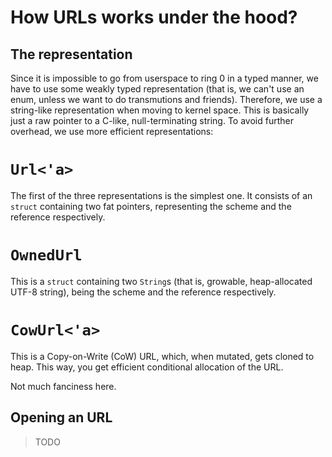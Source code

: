 How URLs works under the hood?
==============================

The representation
------------------

Since it is impossible to go from userspace to ring 0 in a typed manner, we have to use some weakly typed representation (that is, we can't use an enum, unless we want to do transmutions and friends). Therefore, we use a string-like representation when moving to kernel space. This is basically just a raw pointer to a C-like, null-terminating string. To avoid further overhead, we use more efficient representations:

# `Url<'a>`

The first of the three representations is the simplest one. It consists of an `struct` containing two fat pointers, representing the scheme and the reference respectively.

# `OwnedUrl`

This is a `struct` containing two `String`s (that is, growable, heap-allocated UTF-8 string), being the scheme and the reference respectively.

# `CowUrl<'a>`

This is a Copy-on-Write (CoW) URL, which, when mutated, gets cloned to heap. This way, you get efficient conditional allocation of the URL.

Not much fanciness here.

Opening an URL
--------------

> TODO
